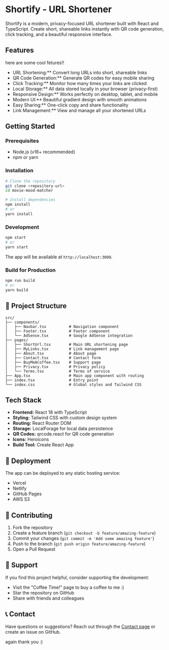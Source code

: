 # Shortify - URL Shortener

Shortify is a modern, privacy-focused URL shortener built with React and TypeScript. Create short, shareable links instantly with QR code generation, click tracking, and a beautiful responsive interface.

## Features

here are some cool fetures!!

- URL Shortening:** Convert long URLs into short, shareable links
- QR Code Generation:** Generate QR codes for easy mobile sharing
- Click Tracking:** Monitor how many times your links are clicked
- Local Storage:** All data stored locally in your browser (privacy-first)
- Responsive Design:** Works perfectly on desktop, tablet, and mobile
- Modern UI:** Beautiful gradient design with smooth animations
- Easy Sharing:** One-click copy and share functionality
- Link Management:** View and manage all your shortened URLs

## Getting Started

### Prerequisites

- Node.js (v16+ recommended)
- npm or yarn

### Installation

```bash
# Clone the repository
git clone <repository-url>
cd movie-mood-matcher

# Install dependencies
npm install
# or
yarn install
```

### Development

```bash
npm start
# or
yarn start
```

The app will be available at `http://localhost:3000`.

### Build for Production

```bash
npm run build
# or
yarn build
```

## 📁 Project Structure

```
src/
├── components/
│   ├── Navbar.tsx          # Navigation component
│   ├── Footer.tsx          # Footer component
│   └── AdSense.tsx         # Google AdSense integration
├── pages/
│   ├── ShortUrl.tsx        # Main URL shortening page
│   ├── MyLinks.tsx         # Link management page
│   ├── About.tsx           # About page
│   ├── Contact.tsx         # Contact form
│   ├── BuyMeACoffee.tsx    # Support page
│   ├── Privacy.tsx         # Privacy policy
│   └── Terms.tsx           # Terms of service
├── App.tsx                 # Main app component with routing
├── index.tsx               # Entry point
└── index.css               # Global styles and Tailwind CSS
```

## Tech Stack

- **Frontend:** React 18 with TypeScript
- **Styling:** Tailwind CSS with custom design system
- **Routing:** React Router DOM
- **Storage:** LocalForage for local data persistence
- **QR Codes:** qrcode.react for QR code generation
- **Icons:** Heroicons
- **Build Tool:** Create React App

## 🚀 Deployment

The app can be deployed to any static hosting service:

- Vercel
- Netlify
- GitHub Pages
- AWS S3

## 🤝 Contributing

1. Fork the repository
2. Create a feature branch (`git checkout -b feature/amazing-feature`)
3. Commit your changes (`git commit -m 'Add some amazing feature'`)
4. Push to the branch (`git push origin feature/amazing-feature`)
5. Open a Pull Request


## 🙏 Support

If you find this project helpful, consider supporting the development:

- Visit the "Coffee Time!" page to buy a coffee to me :)
- Star the repository on GitHub
- Share with friends and colleagues

## 📞 Contact

Have questions or suggestions? Reach out through the [Contact page](/contact) or create an issue on GitHub.

again thank you :)
